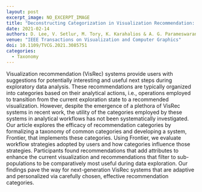```yaml
---
layout: post
excerpt_image: NO_EXCERPT_IMAGE
title: "Deconstructing Categorization in Visualization Recommendation: A Taxonomy and Comparative Study"
date: 2021-02-14
authors: D. Lee, V. Setlur, M. Tory, K. Karahalios & A. G. Parameswaran
venue: "IEEE Transactions on Visualization and Computer Graphics"
doi: 10.1109/TVCG.2021.3085751
categories:
  - Taxonomy
---
```

Visualization recommendation (VisRec) systems provide users with suggestions for potentially interesting and useful next steps during exploratory data analysis. These recommendations are typically organized into categories based on their analytical actions, i.e., operations employed to transition from the current exploration state to a recommended visualization. However, despite the emergence of a plethora of VisRec systems in recent work, the utility of the categories employed by these systems in analytical workflows has not been systematically investigated. Our article explores the efficacy of recommendation categories by formalizing a taxonomy of common categories and developing a system, Frontier, that implements these categories. Using Frontier, we evaluate workflow strategies adopted by users and how categories influence those strategies. Participants found recommendations that add attributes to enhance the current visualization and recommendations that filter to sub-populations to be comparatively most useful during data exploration. Our findings pave the way for next-generation VisRec systems that are adaptive and personalized via carefully chosen, effective recommendation categories.
